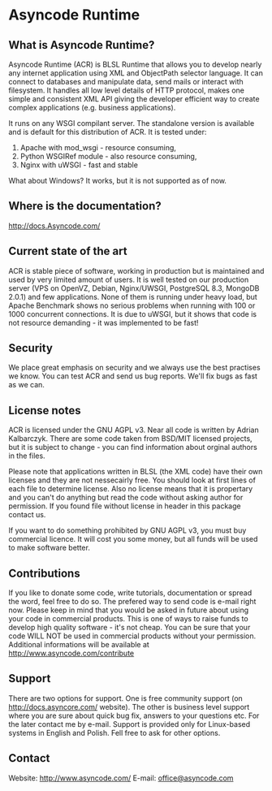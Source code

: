 Asyncode Runtime
================

What is Asyncode Runtime?
-------------------------

Asyncode Runtime (ACR) is BLSL Runtime that allows you to develop nearly any internet application using XML and ObjectPath selector language. It can connect to databases and manipulate data, send mails or interact with filesystem. It handles all low level details of HTTP protocol, makes one simple and consistent XML API giving the developer efficient way to create complex applications (e.g. business applications).

It runs on any WSGI compilant server. The standalone version is available and is default for this distribution of ACR. It is tested under:

1. Apache with mod_wsgi - resource consuming,
2. Python WSGIRef module - also resource consuming,
3. Nginx with uWSGI - fast and stable

What about Windows? It works, but it is not supported as of now.

Where is the documentation?
---------------------------

http://docs.Asyncode.com/

Current state of the art
------------------------

ACR is stable piece of software, working in production but is maintained and used by very limited amount of users. It is well tested on our production server (VPS on OpenVZ, Debian, Nginx/UWSGI, PostgreSQL 8.3, MongoDB 2.0.1) and few applications. None of them is running under heavy load, but Apache Benchmark shows no serious problems when running with 100 or 1000 concurrent connections. It is due to uWSGI, but it shows that code is not resource demanding - it was implemented to be fast!

Security
--------

We place great emphasis on security and we always use the best practises we know. You can test ACR and send us bug reports. We'll fix bugs as fast as we can.

License notes
-------------

ACR is licensed under the GNU AGPL v3. Near all code is written by Adrian Kalbarczyk. There are some code taken from BSD/MIT licensed projects, but it is subject to change - you can find information about orginal authors in the files.

Please note that applications written in BLSL (the XML code) have their own licenses and they are not nessecairly free. You should look at first lines of each file to determine license. Also no license means that it is propertary and you can't do anything but read the code without asking author for permission. If you found file without license in header in this package contact us.

If you want to do something prohibited by GNU AGPL v3, you must buy commercial licence. It will cost you some money, but all funds will be used to make software better.

Contributions
-------------

If you like to donate some code, write tutorials, documentation or spread the word, feel free to do so. The prefered way to send code is e-mail right now. Please keep in mind that you would be asked in future about using your code in commercial products. This is one of ways to raise funds to develop high quality software - it's not cheap. You can be sure that your code WILL NOT be used in commercial products without your permission. Additional informations will be available at http://www.asyncode.com/contribute

Support
-------

There are two options for support. One is free community support (on http://docs.asyncore.com/ website). The other is business level support where you are sure about quick bug fix, answers to your questions etc. For the later contact me by e-mail. Support is provided only for Linux-based systems in English and Polish. Fell free to ask for other options.

Contact
-------

Website: http://www.asyncode.com/
E-mail: office@asyncode.com

